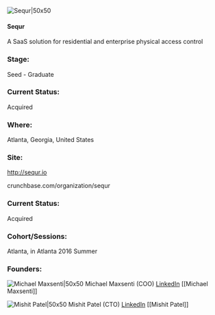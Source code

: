 

![Sequr|50x50](https://apimg.techstars.com/connect/images/image_files/580e5587a93e9f83dc000005/original/Sequr.png)

#### Sequr
A SaaS solution for residential and enterprise physical access control

### Stage: 
Seed - Graduate 

### Current Status: 
Acquired

### Where:
Atlanta, Georgia, United States

### Site:
http://sequr.io



crunchbase.com/organization/sequr

### Current Status: 
Acquired

### Cohort/Sessions: 
Atlanta, in Atlanta 2016 Summer

### Founders: 

![Michael Maxsenti|50x50](https://apimg.techstars.com/connect/images/image_files/579632d934b2742887000025/original/Headshot.jpg) Michael Maxsenti (COO) [LinkedIn](https://linkedin.com/in/michael-maxsenti-53713328) [[Michael Maxsenti]]

![Mishit Patel|50x50](https://apimg.techstars.com/connect/images/image_files/5b3d4b6d34a60d699400001e/original/profile_pic.jpg) Mishit Patel (CTO) [LinkedIn](https://linkedin.com/in/mishitpatel) [[Mishit Patel]]



